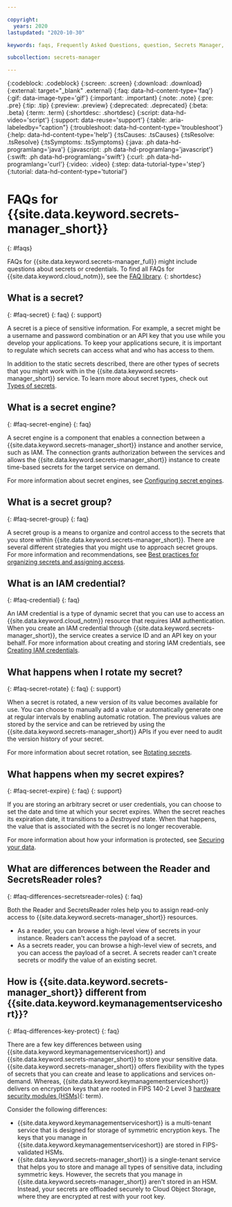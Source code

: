 ```yaml
---

copyright:
  years: 2020
lastupdated: "2020-10-30"

keywords: faqs, Frequently Asked Questions, question, Secrets Manager, dynamic what is a secret, what is an arbitrary secret, what is an IAM credential, arbitrary secret, IAM credential, what happens when secret expires 

subcollection: secrets-manager

---
```


{:codeblock: .codeblock}
{:screen: .screen}
{:download: .download}
{:external: target="_blank" .external}
{:faq: data-hd-content-type='faq'}
{:gif: data-image-type='gif'}
{:important: .important}
{:note: .note}
{:pre: .pre}
{:tip: .tip}
{:preview: .preview}
{:deprecated: .deprecated}
{:beta: .beta}
{:term: .term}
{:shortdesc: .shortdesc}
{:script: data-hd-video='script'}
{:support: data-reuse='support'}
{:table: .aria-labeledby="caption"}
{:troubleshoot: data-hd-content-type='troubleshoot'}
{:help: data-hd-content-type='help'}
{:tsCauses: .tsCauses}
{:tsResolve: .tsResolve}
{:tsSymptoms: .tsSymptoms}
{:java: .ph data-hd-programlang='java'}
{:javascript: .ph data-hd-programlang='javascript'}
{:swift: .ph data-hd-programlang='swift'}
{:curl: .ph data-hd-programlang='curl'}
{:video: .video}
{:step: data-tutorial-type='step'}
{:tutorial: data-hd-content-type='tutorial'}

# FAQs for {{site.data.keyword.secrets-manager_short}}
{: #faqs}


FAQs for {{site.data.keyword.secrets-manager_full}} might include questions about secrets or credentials. To find all FAQs for {{site.data.keyword.cloud_notm}}, see the [FAQ library](/docs/faqs).
{: shortdesc}


## What is a secret?
{: #faq-secret}
{: faq}
{: support}

A secret is a piece of sensitive information. For example, a secret might be a username and password combination or an API key that you use while you develop your applications. To keep your applications secure, it is important to regulate which secrets can access what and who has access to them. 

In addition to the static secrets described, there are other types of secrets that you might work with in the {{site.data.keyword.secrets-manager_short}} service. To learn more about secret types, check out [Types of secrets](/docs/secrets-manager?topic=secrets-manager-secret-basics#secret-types).

## What is a secret engine?
{: #faq-secret-engine}
{: faq}

A secret engine is a component that enables a connection between a {{site.data.keyword.secrets-manager_short}} instance and another service, such as IAM. The connection grants authorization between the services and allows the {{site.data.keyword.secrets-manager_short}} instance to create time-based secrets for the target service on demand.

For more information about secret engines, see [Configuring secret engines](/docs/secrets-manager?topic=secrets-manager-secret-engines).

## What is a secret group?
{: #faq-secret-group}
{: faq}

A secret group is a means to organize and control access to the secrets that you store within {{site.data.keyword.secrets-manager_short}}. There are several different strategies that you might use to approach secret groups. For more information and recommendations, see [Best practices for organizing secrets and assigning access](/docs/secrets-manager?topic=secrets-manager-best-practices-organize-secrets).


## What is an IAM credential?
{: #faq-credential}
{: faq}

An IAM credential is a type of dynamic secret that you can use to access an {{site.data.keyword.cloud_notm}} resource that requires IAM authentication. When you create an IAM credential through {{site.data.keyword.secrets-manager_short}}, the service creates a service ID and an API key on your behalf. For more information about creating and storing IAM credentials, see [Creating IAM credentials](/docs/secrets-manager?topic=secrets-manager-store-secrets#store-iam-credentials).


## What happens when I rotate my secret?
{: #faq-secret-rotate}
{: faq}
{: support}

When a secret is rotated, a new version of its value becomes available for use. You can choose to manually add a value or automatically generate one at regular intervals by enabling automatic rotation. The previous values are stored by the service and can be retrieved by using the {{site.data.keyword.secrets-manager_short}} APIs if you ever need to audit the version history of your secret. 

For more information about secret rotation, see [Rotating secrets](/docs/secrets-manager?topic=secrets-manager-rotate-secrets).

## What happens when my secret expires?
{: #faq-secret-expire}
{: faq}
{: support}

If you are storing an arbitrary secret or user credentials, you can choose to set the date and time at which your secret expires. When the secret reaches its expiration date, it transitions to a *Destroyed* state. When that happens, the value that is associated with the secret is no longer recoverable.

For more information about how your information is protected, see [Securing your data](/docs/secrets-manager?topic=secrets-manager-mng-data).

## What are differences between the Reader and SecretsReader roles?
{: #faq-differences-secretsreader-roles}
{: faq}

Both the Reader and SecretsReader roles help you to assign read-only access to {{site.data.keyword.secrets-manager_short}} resources.

- As a reader, you can browse a high-level view of secrets in your instance. Readers can't access the payload of a secret.
- As a secrets reader, you can browse a high-level view of secrets, and you can access the payload of a secret. A secrets reader can't create secrets or modify the value of an existing secret.

## How is {{site.data.keyword.secrets-manager_short}} different from {{site.data.keyword.keymanagementserviceshort}}?
{: #faq-differences-key-protect}
{: faq}

There are a few key differences between using {{site.data.keyword.keymanagementserviceshort}} and {{site.data.keyword.secrets-manager_short}} to store your sensitive data. {{site.data.keyword.secrets-manager_short}} offers flexibility with the types of secrets that you can create and lease to applications and services on-demand. Whereas, {{site.data.keyword.keymanagementserviceshort}} delivers on encryption keys that are rooted in FIPS 140-2 Level 3 [hardware security modules (HSMs)](#x6704988){: term}.

Consider the following differences:

- {{site.data.keyword.keymanagementserviceshort}} is a multi-tenant service that is designed for storage of symmetric encryption keys. The keys that you manage in {{site.data.keyword.keymanagementserviceshort}} are stored in FIPS-validated HSMs. 
- {{site.data.keyword.secrets-manager_short}} is a single-tenant service that helps you to store and manage all types of sensitive data, including symmetric keys. However, the secrets that you manage in {{site.data.keyword.secrets-manager_short}} aren't stored in an HSM. Instead, your secrets are offloaded securely to Cloud Object Storage, where they are encrypted at rest with your root key. 

